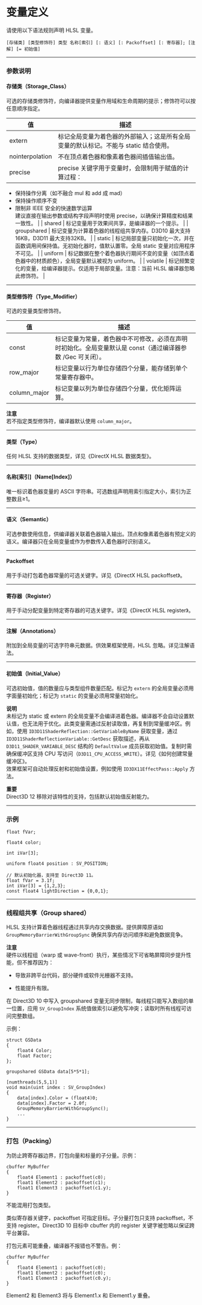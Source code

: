 # 变量定义

请使用以下语法规则声明 HLSL 变量。

```
[存储类] [类型修饰符] 类型 名称[索引] [: 语义] [: Packoffset] [: 寄存器]; [注解] [= 初始值]
```

* * *

### 参数说明

#### 存储类（Storage_Class）

可选的存储类修饰符，向编译器提供变量作用域和生命周期的提示；修饰符可以按任意顺序指定。

| 值 | 描述 |
| --- | --- |
| extern | 标记全局变量为着色器的外部输入；这是所有全局变量的默认标记。不能与 static 结合使用。 |
| nointerpolation | 不在顶点着色器和像素着色器间插值输出值。 |
| precise | precise 关键字用于变量时，会限制用于赋值的计算过程：  
- 保持操作分离（如不融合 mul 和 add 成 mad）  
- 保持操作顺序不变  
- 限制非 IEEE 安全的快速数学运算  
建议直接在输出参数或结构字段声明时使用 precise，以确保计算精度和结果一致性。
|
| shared           | 标记变量用于效果间共享，是编译器的一个提示。                                                  |
| groupshared      | 标记变量为计算着色器的线程组共享内存。D3D10 最大支持16KB，D3D11 最大支持32KB。                   |
| static           | 标记局部变量只初始化一次，并在函数调用间保持值。无初始化器时，值默认置零。全局 static 变量对应用程序不可见。 |
| uniform          | 标记数据在整个着色器执行期间不变的变量（如顶点着色器中的材质颜色），全局变量默认被视为 uniform。     |
| volatile         | 标记频繁变化的变量，给编译器提示。仅适用于局部变量。注意：当前 HLSL 编译器忽略此修饰符。            |

---

#### 类型修饰符（Type_Modifier）

可选的变量类型修饰符。

| 值           | 描述                                                                                               |
|--------------|--------------------------------------------------------------------------------------------------|
| const        | 标记变量为常量，着色器中不可修改，必须在声明时初始化。全局变量默认是 const（通过编译器参数 /Gec 可关闭）。  |
| row_major    | 标记变量以行为单位存储四个分量，能存储到单个常量寄存器中。                                          |
| column_major | 标记变量以列为单位存储四个分量，优化矩阵运算。                                                     |

**注意**  
若不指定类型修饰符，编译器默认使用 `column_major`。

---

#### 类型（Type）

任何 HLSL 支持的数据类型，详见《DirectX HLSL 数据类型》。

---

#### 名称[索引]（Name[Index]）

唯一标识着色器变量的 ASCII 字符串。可选数组声明用索引指定大小，索引为正整数且≥1。

---

#### 语义（Semantic）

可选参数使用信息，供编译器关联着色器输入输出。顶点和像素着色器有预定义的语义。编译器只在全局变量或作为参数传入着色器时识别语义。

---

#### Packoffset

用于手动打包着色器常量的可选关键字。详见《DirectX HLSL packoffset》。

---

#### 寄存器（Register）

用于手动分配变量到特定寄存器的可选关键字。详见《DirectX HLSL register》。

---

#### 注解（Annotations）

附加到全局变量的可选字符串元数据。供效果框架使用，HLSL 忽略。详见注解语法。

---

#### 初始值（Initial_Value）

可选初始值，值的数量应与类型组件数量匹配。标记为 `extern` 的全局变量必须用字面量初始化；标记为 `static` 的变量必须用常量初始化。

**说明**  
未标记为 static 或 extern 的全局变量不会编译进着色器。编译器不会自动设置默认值，也无法用于优化。此类变量需通过反射读取值，再复制到常量缓冲区。例如，使用 `ID3D11ShaderReflection::GetVariableByName` 获取变量，通过 `ID3D11ShaderReflectionVariable::GetDesc` 获取描述，再从 `D3D11_SHADER_VARIABLE_DESC` 结构的 `DefaultValue` 成员获取初始值。复制时需确保缓冲区支持 CPU 写访问（`D3D11_CPU_ACCESS_WRITE`）。详见《如何创建常量缓冲区》。  
效果框架可自动处理反射和初始值设置，例如使用 `ID3DX11EffectPass::Apply` 方法。

**重要**  
Direct3D 12 移除对该特性的支持，包括默认初始值反射能力。

---

### 示例

```hlsl
float fVar;

float4 color;

int iVar[3];

uniform float4 position : SV_POSITION; 

// 默认初始化器，支持至 Direct3D 11。
float fVar = 3.1f;
int iVar[3] = {1,2,3};
const float4 lightDirection = {0,0,1};
```

* * *

### 线程组共享（Group shared）

HLSL 支持计算着色器线程通过共享内存交换数据。提供屏障原语如 `GroupMemoryBarrierWithGroupSync` 确保共享内存访问顺序和避免数据竞争。

**注意**  
硬件以线程组（warp 或 wave-front）执行，某些情况下可省略屏障同步提升性能，但不推荐因为：

* 导致非跨平台代码，部分硬件或软件光栅器不支持。
    
* 性能提升有限。
    

在 Direct3D 10 中写入 groupshared 变量无同步限制，每线程只能写入数组的单一位置，应用 `SV_GroupIndex` 系统值做索引以避免写冲突；读取时所有线程可访问完整数组。

示例：

```hlsl
struct GSData
{
    float4 Color;
    float Factor;
};

groupshared GSData data[5*5*1];

[numthreads(5,5,1)]
void main(uint index : SV_GroupIndex)
{
    data[index].Color = (float4)0;
    data[index].Factor = 2.0f;
    GroupMemoryBarrierWithGroupSync();
    ...
}
```

* * *

### 打包（Packing）

为防止跨寄存器边界，打包向量和标量的子分量。示例：

```hlsl
cbuffer MyBuffer
{
    float4 Element1 : packoffset(c0);
    float1 Element2 : packoffset(c1);
    float1 Element3 : packoffset(c1.y);
}
```

不能混用打包类型。

类似寄存器关键字，packoffset 可指定目标。子分量打包只支持 packoffset，不支持 register。Direct3D 10 目标中 cbuffer 内的 register 关键字被忽略以保证跨平台兼容。

打包元素可能重叠，编译器不报错也不警告。例：

```hlsl
cbuffer MyBuffer
{
    float4 Element1 : packoffset(c0);
    float1 Element2 : packoffset(c0);
    float1 Element3 : packoffset(c0.y);
}
```

Element2 和 Element3 将与 Element1.x 和 Element1.y 重叠。
